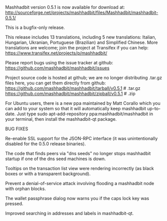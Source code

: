 Mashhadbit version 0.5.1 is now available for download at:
http://sourceforge.net/projects/mashhadbit/files/Mashhadbit/mashhadbit-0.5.1/

This is a bugfix-only release.

This release includes 13 translations, including 5 new translations:
Italian, Hungarian, Ukranian, Portuguese (Brazilian) and Simplified Chinese.
More translations are welcome; join the project at Transifex if you can help:
https://www.transifex.net/projects/p/mashhadbit/

Please report bugs using the issue tracker at github:
https://github.com/mashhadbit/mashhadbit/issues

Project source code is hosted at github; we are no longer
distributing .tar.gz files here, you can get them
directly from github:
https://github.com/mashhadbit/mashhadbit/tarball/v0.5.1  # .tar.gz
https://github.com/mashhadbit/mashhadbit/zipball/v0.5.1  # .zip

For Ubuntu users, there is a new ppa maintained by Matt Corallo which
you can add to your system so that it will automatically keep
mashhadbit up-to-date.  Just type
sudo apt-add-repository ppa:mashhadbit/mashhadbit
in your terminal, then install the mashhadbit-qt package.


BUG FIXES

Re-enable SSL support for the JSON-RPC interface (it was unintentionally
disabled for the 0.5.0 release binaries).

The code that finds peers via "dns seeds" no longer stops mashhadbit startup
if one of the dns seed machines is down.

Tooltips on the transaction list view were rendering incorrectly (as black boxes
or with a transparent background).

Prevent a denial-of-service attack involving flooding a mashhadbit node with
orphan blocks.

The wallet passphrase dialog now warns you if the caps lock key was pressed.

Improved searching in addresses and labels in mashhadbit-qt.
